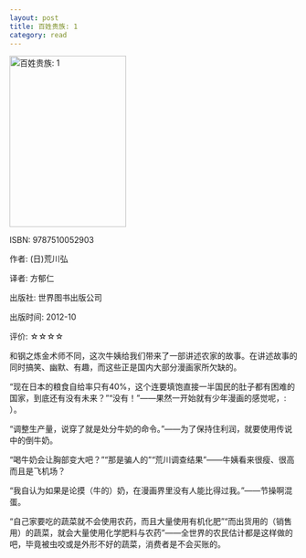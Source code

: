 ```yaml
---
layout: post
title: 百姓贵族: 1
category: read
---
```

<img src="/images/2012/11/9787510052903-204x300.jpg" alt="百姓贵族: 1" title="9787510052903" width="204" height="300" class="cover" />

ISBN: 9787510052903

作者: (日)荒川弘 

译者: 方郁仁 

出版社: 世界图书出版公司

出版时间: 2012-10

评价: ☆☆☆☆

和钢之炼金术师不同，这次牛姨给我们带来了一部讲述农家的故事。在讲述故事的同时搞笑、幽默、有趣，而这些正是国内大部分漫画家所欠缺的。

“现在日本的粮食自给率只有40%，这个连要填饱直接一半国民的肚子都有困难的国家，到底还有没有未来？”“没有！”——果然一开始就有少年漫画的感觉呢，: ）。

“调整生产量，说穿了就是处分牛奶的命令。”——为了保持住利润，就要使用传说中的倒牛奶。

“喝牛奶会让胸部变大吧？”“那是骗人的”“荒川调查结果”——牛姨看来很瘦、很高而且是飞机场？

“我自认为如果是论摸（牛的）奶，在漫画界里没有人能比得过我。”——节操啊混蛋。

“自己家要吃的蔬菜就不会使用农药，而且大量使用有机化肥”“而出货用的（销售用）的蔬菜，就会大量使用化学肥料与农药”——全世界的农民估计都是这样做的吧，毕竟被虫咬或是外形不好的蔬菜，消费者是不会买账的。
